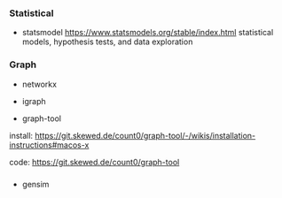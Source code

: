 ### Statistical
- statsmodel
https://www.statsmodels.org/stable/index.html
statistical models, hypothesis tests, and data exploration




### Graph

- networkx
- igraph


- graph-tool

install:
https://git.skewed.de/count0/graph-tool/-/wikis/installation-instructions#macos-x

code:
https://git.skewed.de/count0/graph-tool



###
- gensim